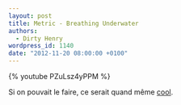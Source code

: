 ```yaml
---
layout: post
title: Metric - Breathing Underwater
authors:
  - Dirty Henry
wordpress_id: 1140
date: "2012-11-20 08:00:00 +0100"
---
```


{% youtube PZuLsz4yPPM %}

Si on pouvait le faire, ce serait quand même
[cool](http://youtu.be/DG2pH-5B4Yk).
